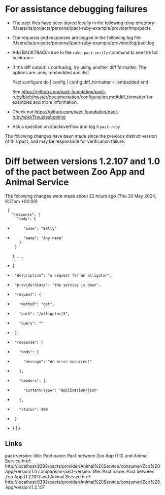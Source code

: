 # For assistance debugging failures

* The pact files have been stored locally in the following temp directory:
    /Users/ita/projects/personal/pact-ruby-example/provider/tmp/pacts

* The requests and responses are logged in the following log file:
    /Users/ita/projects/personal/pact-ruby-example/provider/log/pact.log

* Add BACKTRACE=true to the `rake pact:verify` command to see the full backtrace

* If the diff output is confusing, try using another diff formatter.
  The options are :unix, :embedded and :list

    Pact.configure do | config |
      config.diff_formatter = :embedded
    end

  See https://github.com/pact-foundation/pact-ruby/blob/master/documentation/configuration.md#diff_formatter for examples and more information.

* Check out https://github.com/pact-foundation/pact-ruby/wiki/Troubleshooting

* Ask a question on stackoverflow and tag it `pact-ruby`


The following changes have been made since the previous distinct version of this pact, and may be responsible for verification failure:

# Diff between versions 1.2.107 and 1.0 of the pact between Zoo App and Animal Service

The following changes were made about 22 hours ago (Thu 30 May 2024, 9:21pm +00:00)

     {
       "response": {
         "body": {
-          "name": "Betty"
+          "name": "Any name"
         }
       }
     },
     ... ,
-    {
-      "description": "a request for an alligator",
-      "providerState": "the service is down",
-      "request": {
-        "method": "get",
-        "path": "/alligator/3",
-        "query": ""
-      },
-      "response": {
-        "body": {
-          "message": "An error occurred!"
-        },
-        "headers": {
-          "Content-Type": "application/json"
-        },
-        "status": 500
-      }
-    }
   ]
 }

## Links

pact-version:
  title: Pact
  name: Pact between Zoo App (1.0) and Animal Service
  href: http://localhost:9292/pacts/provider/Animal%20Service/consumer/Zoo%20App/version/1.0
comparison-pact-version:
  title: Pact
  name: Pact between Zoo App (1.2.107) and Animal Service
  href: http://localhost:9292/pacts/provider/Animal%20Service/consumer/Zoo%20App/version/1.2.107
